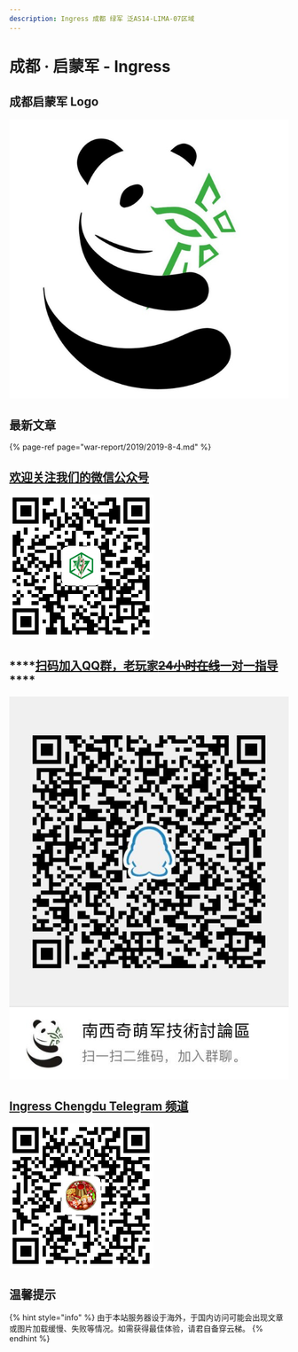 ```yaml
---
description: Ingress 成都 绿军 泛AS14-LIMA-07区域
---
```


# 成都 · 启蒙军 - Ingress

## 成都启蒙军 Logo

![Chengdu Enlightened Logo](.gitbook/assets/img_0353.JPG)

## 最新文章

{% page-ref page="war-report/2019/2019-8-4.md" %}

## [欢迎关注我们的微信公众号](http://weixin.qq.com/r/aTkbAzbE6WuWrXJg92x7)

![&#x5FAE;&#x4FE1;&#x516C;&#x4F17;&#x53F7;&#xFF1A;&#x72C2;&#x91CE;&#x897F;&#x90E8;&#x7EFF;&#x519B;](.gitbook/assets/1561565625.png)

## \*\*\*\*[**扫码加入QQ群，老玩家**~~**24小时在线**~~**一对一指导**](https://qm.qq.com/cgi-bin/qm/qr?k=ARu1wv3EzCgR9Zax3UdRXA2z7AaXiQ-V&authKey=csKwYL8V1iw7nqqjdvkeBL74Ds0uW9myaXNqGJgbGA%2Btj01lmvISTQ%3D%3D)\*\*\*\*

![](.gitbook/assets/qq-tu-pian-20190626105000.jpg)

## [Ingress Chengdu Telegram 频道](https://t.me/IngressChengduChongqing)

![](.gitbook/assets/1565026285.png)

## 温馨提示

{% hint style="info" %}
由于本站服务器设于海外，于国内访问可能会出现文章或图片加载缓慢、失败等情况。如需获得最佳体验，请君自备穿云梯。
{% endhint %}

